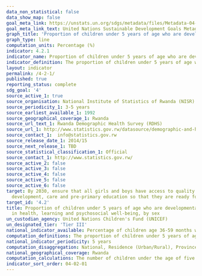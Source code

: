 ```yaml
---
data_non_statistical: false
data_show_map: false
goal_meta_link: https://unstats.un.org/sdgs/metadata/files/Metadata-04-02-01.pdf
goal_meta_link_text: United Nations Sustainable Development Goals Metadata (PDF 4.0 MB)
graph_title: 'Proportion of children under 5 years of age who are developmentally on track in health, learning and psychosocial well-being, by sex'
graph_type: line
computation_units: Percentage (%)
indicator: 4.2.1
indicator_name: Proportion of children under 5 years of age who are developmentally on track in health, learning and psychosocial well-being, by sex
indicator_definition: The proportion of children under 5 years of age who are developmentally on track in health, learning and psychosocial well-being is currently being measured by the percentage of children aged 36-59 months who are developmentally on-track in at least three of the following four domains,literacy-numeracy, physical, socio-emotional and learning
layout: indicator
permalink: /4-2-1/
published: true
reporting_status: complete
sdg_goal: '4'
source_active_1: true
source_organisation: National Institute of Statistics of Rwanda (NISR)
source_periodicity_1: 3-5 years
source_earliest_available_1: 1992
source_geographical_coverage_1: Rwanda
source_url_text_1: Rwanda Demographic Health Survey (RDHS)
source_url_1: http://www.statistics.gov.rw/datasource/demographic-and-health-survey-dhs
source_contact_1:  info@statistics.gov.rw
source_release_date_1: 2014/15
source_next_release_1: TBD
source_statistical_classification_1: Official
source_contact_1: http://www.statistics.gov.rw/ 
source_active_2: false
source_active_3: false
source_active_4: false
source_active_5: false
source_active_6: false
target: By 2030, ensure that all girls and boys have access to quality early childhood
  development, care and pre-primary education so that they are ready for primary education
target_id: '4.2'
title: Proportion of children under 5 years of age who are developmentally on track
  in health, learning and psychosocial well-being, by sex
un_custodian_agency: United Nations Children's Fund (UNICEF)
un_designated_tier: 'Tier III'
national_indicator_available: Percentage of children age 36-59 months who are developmentally on track in at least three of the four domains (Literacy-numeracy, Physical,  Social-emotional  and Learning )
computation_definitions: The proportion of children under 5 years of age who are developmentally on track in health, learning and psychosocial well-being is currently being measured by the percentage of children aged 36-59 months who are developmentally on-track in at least three of the following four domains of literacy-numeracy, physical, socio-emotional and learning.
national_indicator_periodicity: 5 years
computation_disaggregation: National, Residence (Urban/Rural), Province, Age in months, Sex, Education of mother, wealth quintile
national_geographical_coverage: Rwanda
computation_calculations: The number of children under the age of five who are developmentally on track in health, learning and psychosocial well-being divided by the total number of children under the age of five in the population.
indicator_sort_order: 04-02-01
---
```

